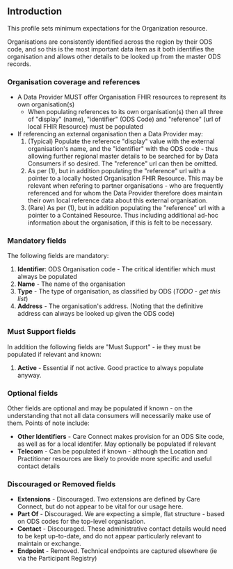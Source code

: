 ## Introduction
This profile sets minimum expectations for the Organization resource.

Organisations are consistently identified across the region by their ODS code, and so this is the most important data item as it both identifies the organisation and allows other details to be looked up from the master ODS records.


### **Organisation coverage and references**
 - A Data Provider MUST offer Organisation FHIR resources to represent its own organisation(s)
   - When populating references to its own organisation(s) then all three of "display" (name), "identifier" (ODS Code) and "reference" (url of local FHIR Resource) must be populated
 - If referencing an external organisation then a Data Provider may:
   1. (Typical) Populate the reference "display" value with the external organisation's name, and the "identifier" with the ODS code - thus allowing further regional master details to be searched for by Data Consumers if so desired. The "reference" url can then be omitted.
   2. As per (1), but in addition populating the "reference" url with a pointer to a locally hosted Organisation FHIR Resource. This may be relevant when refering to partner organisations - who are frequently referenced and for whom the Data Provider therefore does maintain their own local reference data about this external organisation.
   3. (Rare) As per (1), but in addition populating the "reference" url with a pointer to a Contained Resource. Thus including additional ad-hoc information  about the organisation, if this is felt to be necessary.

### **Mandatory fields**
The following fields are mandatory:
1. **Identifier**: ODS Organisation code - The critical identifier which must always be populated
2. **Name** - The name of the organisation
3. **Type** - The type of organisation, as classified by ODS (*TODO - get this list*)
4. **Address** - The organisation's address. (Noting that the definitive address can always be looked up given the ODS code)


### **Must Support fields**
In addition the following fields are "Must Support" - ie they must be populated if relevant and known:
1. **Active** - Essential if not active. Good practice to always populate anyway.


### **Optional fields**
Other fields are optional and may be populated if known - on the understanding that not all data consumers will necessarily make use of them. Points of note include:
  - **Other Identifiers** - Care Connect makes provision for an ODS Site code, as well as for a local identifer. May optionally be populated if relevant
  - **Telecom** - Can be populated if known - although the Location and Practitioner resources are likely to provide more specific and useful contact details


### **Discouraged or Removed fields**
 - **Extensions** - Discouraged. Two extensions are defined by Care Connect, but do not appear to be vital for our usage here.
 - **Part Of** - Discouraged. We are expecting a simple, flat structure - based on ODS codes for the top-level organisation.
 - **Contact** - Discouraged. These administrative contact details would need to be kept up-to-date, and do not appear particularly relevant to maintain or exchange.
 - **Endpoint** - Removed. Technical endpoints are captured elsewhere (ie via the Participant Registry)

